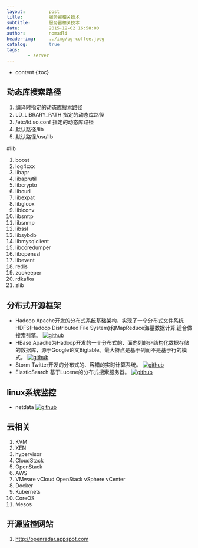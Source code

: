 ```yaml
---
layout:         post
title:          服务器相关技术
subtitle:       服务器相关技术
date:           2015-12-02 16:58:00
author:         nomadli
header-img:     ../img/bg-coffee.jpeg
catalog:        true
tags:
        - server
---
```


* content
{:toc}

## 动态库搜索路径
1. 编译时指定的动态库搜索路径
2. LD_LIBRARY_PATH 指定的动态库路径
3. /etc/ld.so.conf 指定的动态库路径
4. 默认路径/lib
5. 默认路径/usr/lib

#lib
001. boost
002. log4cxx
003. libapr
004. libaprutil
005. libcrypto
006. libcurl
007. libexpat
008. libgloox
009. libiconv
010. libsmtp
011. libsnmp
012. libssl
013. libsybdb
014. libmysqlclient
015. libcoredumper
016. libopenssl
017. libevent
018. redis
019. zookeeper
020. rdkafka
021. zlib

## 分布式开源框架
- Hadoop Apache开发的分布式系统基础架构，实现了一个分布式文件系统HDFS(Hadoop Distributed File System)和MapReduce海量数据计算,适合做搜索引擎。   [![github][1]](https://github.com/apache/hadoop)
- HBase Apache为Hadoop开发的一个分布式的、面向列的非结构化数据存储的数据库，源于Google论文Bigtable。最大特点是基于列而不是基于行的模式。   [![github][1]](https://github.com/apache/hbase)
- Storm Twitter开发的分布式的、容错的实时计算系统。   [![github][1]](https://github.com/apache/storm)
- ElasticSearch 基于Lucene的分布式搜索服务器。   [![github][1]](https://github.com/elastic/elasticsearch)

## linux系统监控
- netdata  [![github][1]](https://github.com/firehol/netdata)

## 云相关
001. KVM
002. XEN
003. hypervisor
101. CloudStack
102. OpenStack
103. AWS
104. VMware vCloud OpenStack vSphere vCenter
201. Docker
202. Kubernets
203. CoreOS
204. Mesos

## 开源监控网站
1. http://openradar.appspot.com

[1]: /img/github.png
